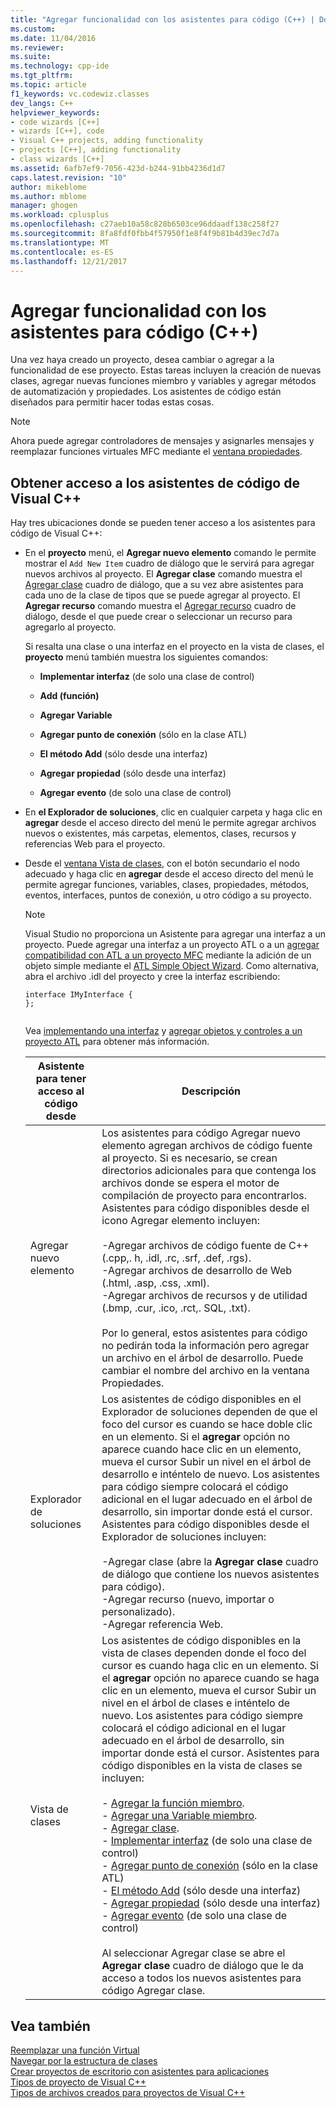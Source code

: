 ```yaml
---
title: "Agregar funcionalidad con los asistentes para código (C++) | Documentos de Microsoft"
ms.custom: 
ms.date: 11/04/2016
ms.reviewer: 
ms.suite: 
ms.technology: cpp-ide
ms.tgt_pltfrm: 
ms.topic: article
f1_keywords: vc.codewiz.classes
dev_langs: C++
helpviewer_keywords:
- code wizards [C++]
- wizards [C++], code
- Visual C++ projects, adding functionality
- projects [C++], adding functionality
- class wizards [C++]
ms.assetid: 6afb7ef9-7056-423d-b244-91bb4236d1d7
caps.latest.revision: "10"
author: mikeblome
ms.author: mblome
manager: ghogen
ms.workload: cplusplus
ms.openlocfilehash: c27aeb10a58c828b6503ce96ddaadf138c258f27
ms.sourcegitcommit: 8fa8fdf0fbb4f57950f1e8f4f9b81b4d39ec7d7a
ms.translationtype: MT
ms.contentlocale: es-ES
ms.lasthandoff: 12/21/2017
---
```

# <a name="adding-functionality-with-code-wizards-c"></a>Agregar funcionalidad con los asistentes para código (C++)
Una vez haya creado un proyecto, desea cambiar o agregar a la funcionalidad de ese proyecto. Estas tareas incluyen la creación de nuevas clases, agregar nuevas funciones miembro y variables y agregar métodos de automatización y propiedades. Los asistentes de código están diseñados para permitir hacer todas estas cosas.  
  
> [!NOTE]
>  Ahora puede agregar controladores de mensajes y asignarles mensajes y reemplazar funciones virtuales MFC mediante el [ventana propiedades](/visualstudio/ide/reference/properties-window).  
  
## <a name="accessing-visual-c-code-wizards"></a>Obtener acceso a los asistentes de código de Visual C++  
 Hay tres ubicaciones donde se pueden tener acceso a los asistentes para código de Visual C++:  
  
-   En el **proyecto** menú, el **Agregar nuevo elemento** comando le permite mostrar el `Add New Item` cuadro de diálogo que le servirá para agregar nuevos archivos al proyecto. El **Agregar clase** comando muestra el [Agregar clase](../ide/add-class-dialog-box.md) cuadro de diálogo, que a su vez abre asistentes para cada uno de la clase de tipos que se puede agregar al proyecto. El **Agregar recurso** comando muestra el [Agregar recurso](../windows/add-resource-dialog-box.md) cuadro de diálogo, desde el que puede crear o seleccionar un recurso para agregarlo al proyecto.  
  
     Si resalta una clase o una interfaz en el proyecto en la vista de clases, el **proyecto** menú también muestra los siguientes comandos:  
  
    -   **Implementar interfaz** (de solo una clase de control)  
  
    -   **Add (función)**  
  
    -   **Agregar Variable**  
  
    -   **Agregar punto de conexión** (sólo en la clase ATL)  
  
    -   **El método Add** (sólo desde una interfaz)  
  
    -   **Agregar propiedad** (sólo desde una interfaz)  
  
    -   **Agregar evento** (de solo una clase de control)  
  
-   En **el Explorador de soluciones**, clic en cualquier carpeta y haga clic en **agregar** desde el acceso directo del menú le permite agregar archivos nuevos o existentes, más carpetas, elementos, clases, recursos y referencias Web para el proyecto.  
  
-   Desde el [ventana Vista de clases](http://msdn.microsoft.com/en-us/8d7430a9-3e33-454c-a9e1-a85e3d2db925), con el botón secundario el nodo adecuado y haga clic en **agregar** desde el acceso directo del menú le permite agregar funciones, variables, clases, propiedades, métodos, eventos, interfaces, puntos de conexión, u otro código a su proyecto.  
  
    > [!NOTE]
    >  Visual Studio no proporciona un Asistente para agregar una interfaz a un proyecto. Puede agregar una interfaz a un proyecto ATL o a un [agregar compatibilidad con ATL a un proyecto MFC](../mfc/reference/adding-atl-support-to-your-mfc-project.md) mediante la adición de un objeto simple mediante el [ATL Simple Object Wizard](../atl/reference/atl-simple-object-wizard.md). Como alternativa, abra el archivo .idl del proyecto y cree la interfaz escribiendo:  
  
    ```  
    interface IMyInterface {  
    };  
  
    ```  
  
     Vea [implementando una interfaz](../ide/implementing-an-interface-visual-cpp.md) y [agregar objetos y controles a un proyecto ATL](../atl/reference/adding-objects-and-controls-to-an-atl-project.md) para obtener más información.  
  
    |Asistente para tener acceso al código desde|Descripción|  
    |-----------------------------|-----------------|  
    |Agregar nuevo elemento|Los asistentes para código Agregar nuevo elemento agregan archivos de código fuente al proyecto. Si es necesario, se crean directorios adicionales para que contenga los archivos donde se espera el motor de compilación de proyecto para encontrarlos. Asistentes para código disponibles desde el icono Agregar elemento incluyen:<br /><br /> -Agregar archivos de código fuente de C++ (.cpp,. h, .idl, .rc, .srf, .def, .rgs).<br />-Agregar archivos de desarrollo de Web (.html, .asp, .css, .xml).<br />-Agregar archivos de recursos y de utilidad (.bmp, .cur, .ico, .rct,. SQL, .txt).<br /><br /> Por lo general, estos asistentes para código no pedirán toda la información pero agregar un archivo en el árbol de desarrollo. Puede cambiar el nombre del archivo en la ventana Propiedades.|  
    |Explorador de soluciones|Los asistentes de código disponibles en el Explorador de soluciones dependen de que el foco del cursor es cuando se hace doble clic en un elemento. Si el **agregar** opción no aparece cuando hace clic en un elemento, mueva el cursor Subir un nivel en el árbol de desarrollo e inténtelo de nuevo. Los asistentes para código siempre colocará el código adicional en el lugar adecuado en el árbol de desarrollo, sin importar donde está el cursor. Asistentes para código disponibles desde el Explorador de soluciones incluyen:<br /><br /> -Agregar clase (abre la **Agregar clase** cuadro de diálogo que contiene los nuevos asistentes para código).<br />-Agregar recurso (nuevo, importar o personalizado).<br />-Agregar referencia Web.|  
    |Vista de clases|Los asistentes de código disponibles en la vista de clases dependen donde el foco del cursor es cuando haga clic en un elemento. Si el **agregar** opción no aparece cuando se haga clic en un elemento, mueva el cursor Subir un nivel en el árbol de clases e inténtelo de nuevo. Los asistentes para código siempre colocará el código adicional en el lugar adecuado en el árbol de desarrollo, sin importar donde está el cursor. Asistentes para código disponibles en la vista de clases se incluyen:<br /><br /> -   [Agregar la función miembro](../ide/adding-a-member-function-visual-cpp.md).<br />-   [Agregar una Variable miembro](../ide/adding-a-member-variable-visual-cpp.md).<br />-   [Agregar clase](../ide/adding-a-class-visual-cpp.md).<br />-   [Implementar interfaz](../ide/implement-interface-wizard.md) (de solo una clase de control)<br />-   [Agregar punto de conexión](../ide/implement-connection-point-wizard.md) (sólo en la clase ATL)<br />-   [El método Add](../ide/add-method-wizard.md) (sólo desde una interfaz)<br />-   [Agregar propiedad](../ide/names-add-property-wizard.md) (sólo desde una interfaz)<br />-   [Agregar evento](../ide/add-event-wizard.md) (de solo una clase de control)<br /><br /> Al seleccionar Agregar clase se abre el **Agregar clase** cuadro de diálogo que le da acceso a todos los nuevos asistentes para código Agregar clase.|  
  
## <a name="see-also"></a>Vea también  
 [Reemplazar una función Virtual](../ide/overriding-a-virtual-function-visual-cpp.md)   
 [Navegar por la estructura de clases](../ide/navigating-the-class-structure-visual-cpp.md)   
 [Crear proyectos de escritorio con asistentes para aplicaciones](../ide/creating-desktop-projects-by-using-application-wizards.md)   
 [Tipos de proyecto de Visual C++](../ide/visual-cpp-project-types.md)   
 [Tipos de archivos creados para proyectos de Visual C++](../ide/file-types-created-for-visual-cpp-projects.md)
